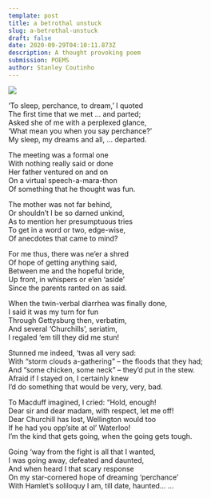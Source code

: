 ```yaml
---
template: post
title: a betrothal unstuck
slug: a-betrothal-unstuck
draft: false
date: 2020-09-29T04:10:11.873Z
description: A thought provoking poem
submission: POEMS
author: Stanley Coutinho
---
```

![](/media/120955085_10207997402929085_2559818890355247788_n.jpeg)

‘To sleep, perchance, to dream,’ I quoted\
The first time that we met … and parted;\
Asked she of me with a perplexed glance,\
‘What mean you when you say perchance?’\
My sleep, my dreams and all, … departed.

The meeting was a formal one\
With nothing really said or done\
Her father ventured on and on\
On a virtual speech-a-mara-thon\
Of something that he thought was fun.

The mother was not far behind,\
Or shouldn’t I be so darned unkind,\
As to mention her presumptuous tries\
To get in a word or two, edge-wise,\
Of anecdotes that came to mind?

For me thus, there was ne’er a shred\
Of hope of getting anything said,\
Between me and the hopeful bride,\
Up front, in whispers or e’en ‘aside’\
Since the parents ranted on as said.

When the twin-verbal diarrhea was finally done,\
I said it was my turn for fun\
Through Gettysburg then, verbatim,\
And several ‘Churchills’, seriatim,\
I regaled ‘em till they did me stun!

Stunned me indeed, ‘twas all very sad:\
With “storm clouds a-gathering” – the floods that they had;\
And “some chicken, some neck” – they’d put in the stew.\
Afraid if I stayed on, I certainly knew\
I’d do something that would be very, very, bad.

To Macduff imagined, I cried: “Hold, enough!\
Dear sir and dear madam, with respect, let me off!\
Dear Churchill has lost, Wellington would too\
If he had you opp’site at ol’ Waterloo!\
I’m the kind that gets going, when the going gets tough.

Going ‘way from the fight is all that I wanted,\
I was going away, defeated and daunted,\
And when heard I that scary response\
On my star-cornered hope of dreaming ‘perchance’\
With Hamlet’s soliloquy I am, till date, haunted… …